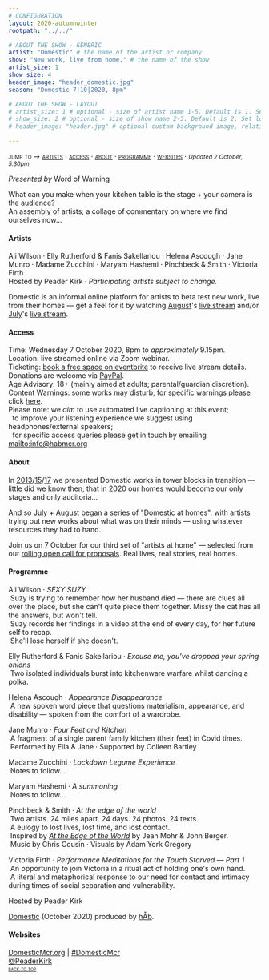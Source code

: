 ```yaml
---
# CONFIGURATION
layout: 2020-autumnwinter
rootpath: "../../"

# ABOUT THE SHOW - GENERIC
artist: "Domestic" # the name of the artist or company
show: "New work, live from home." # the name of the show
artist_size: 1
show_size: 4
header_image: "header_domestic.jpg"  
season: "Domestic 7|10|2020, 8pm"

# ABOUT THE SHOW - LAYOUT
# artist_size: 1 # optional - size of artist name 1-5. Default is 1. Set longer names to lower values
# show_size: 2 # optional - size of show name 2-5. Default is 2. Set longer names to lower values
# header_image: "header.jpg" # optional custom background image, relative to current page

---
```

<span style='font-variant: small-caps'>jump to → [artists](/current/2020-domestic/#artists) · [access](/current/2020-domestic/#access) · [about](/current/2020-domestic/#about) · [programme](/current/2020-domestic/#programme) · [websites](/current/2020-domestic/#websites)</span> · <small>*Updated 2 October, 5.30pm*</small>     
        
*Presented by* Word of Warning        
         
What can you make when your kitchen table is the stage + your camera is the audience?<br>An assembly of artists; a collage of commentary on where we find ourselves now…         
         
#### Artists       
Ali Wilson · Elly Rutherford & Fanis Sakellariou · Helena Ascough · Jane Munro · Madame Zucchini · Maryam Hashemi · Pinchbeck & Smith · Victoria Firth<br>Hosted by Peader Kirk · *Participating artists subject to change.*        
        
Domestic is an informal online platform for artists to beta test new work, live from their homes — get a feel for it by watching [August](/current/2020-domestic/august)'s <a href="http://youtu.be/AOT29ZTtZAA" target="_blank">live stream</a> and/or [July](/current/2020-domestic/july)'s <a href="http://youtu.be/IUNv7CARKLU" target="_blank">live stream</a>.        
         
#### Access            
Time: Wednesday 7 October 2020, 8pm to *approximately* 9.15pm.<br>Location: live streamed online via Zoom webinar.<br>Ticketing: <a href="http://eventbrite.co.uk/e/domestic-registration-123445736521" target="_blank">book a free space on eventbrite</a> to receive live stream details.<br>Donations are welcome via <a href="http://www.paypal.me/warnmcr" target="_blank">PayPal</a>.<br>Age Advisory: 18+ (mainly aimed at adults; parental/guardian discretion).<br>Content Warnings: some works may disturb, for specific warnings please click [here](/warnings).<br>Please note: we *aim* to use automated live captioning at this event;<br>&nbsp;&nbsp;to improve your listening experience we suggest using headphones/external speakers;<br>&nbsp;&nbsp;for specific access queries please get in touch by emailing <mailto:info@habmcr.org>         
          
#### About         
In [2013](/archive/2013-domestic)/[15](/archive/2015-domestic)/[17](/archive/2017-autumnwinter/pritchard) we presented Domestic works in tower blocks in transition — little did we know then, that in 2020 our homes would become our only stages and only auditoria…        
        
And so [July](/current/2020-domestic/july) + [August](/current/2020-domestic/august) began a series of "Domestic at homes", with artists trying out new works about what was on their minds — using whatever resources they had to hand.        
        
Join us on 7 October for our third set of "artists at home" — selected from our <a href="http://domesticmcr.posthaven.com" target="_blank">rolling open call for proposals</a>. Real lives, real stories, real homes.         
          
#### Programme         
Ali Wilson · *SEXY SUZY*<br>&nbsp;Suzy is trying to remember how her husband died — there are clues all over the place, but she can't quite piece them together. Missy the cat has all the answers, but won't tell.<br>&nbsp;Suzy records her findings in a video at the end of every day, for her future self to recap.<br>&nbsp;She'll lose herself if she doesn't.         
        
Elly Rutherford & Fanis Sakellariou · *Excuse me, you've dropped your spring onions*<br>&nbsp;Two isolated individuals burst into kitchenware warfare whilst dancing a polka.        
         
Helena Ascough · *Appearance Disappearance*<br>&nbsp;A new spoken word piece that questions materialism, appearance, and disability — spoken from the comfort of a wardrobe.        
        
Jane Munro · *Four Feet and Kitchen*<br>&nbsp;A fragment of a single parent family kitchen (their feet) in Covid times.<br>&nbsp;Performed by Ella & Jane · Supported by Colleen Bartley        
        
Madame Zucchini · *Lockdown Legume Experience*<br>&nbsp;Notes to follow…        
        
Maryam Hashemi · *A summoning*<br>&nbsp;Notes to follow…        
        
Pinchbeck & Smith · *At the edge of the world*<br>&nbsp;Two artists. 24 miles apart. 24 days. 24 photos. 24 texts.<br>&nbsp;A eulogy to lost lives, lost time, and lost contact.<br>&nbsp;Inspired by *<a href="http://books.google.co.uk/books?id=2FfNFBj3_w4C " target="_blank">At the Edge of the World</a>* by Jean Mohr & John Berger.<br>&nbsp;Music by Chris Cousin · Visuals by Adam York Gregory         
        
Victoria Firth · *Performance Meditations for the Touch Starved — Part 1*<br>&nbsp;An opportunity to join Victoria in a ritual act of holding one's own hand.<br>&nbsp;A literal and metaphorical response to our need for contact and intimacy during times of social separation and vulnerability.        
        
Hosted by Peader Kirk       
         
[Domestic](/hab/domestic) (October 2020) produced by [hÅb](/hab).         
         
#### Websites         
<a href="http://domesticmcr.org" target="_blank">DomesticMcr.org</a> | <a href="http://twitter.com/hashtag/DomesticMcr" target="_blank">#DomesticMcr</a><br><a href="http://twitter.com/PeaderKirk" target="_blank">@PeaderKirk</a>               
<small><span style='font-variant: small-caps'>[back to top](/current/2020-domestic)</span></small>
